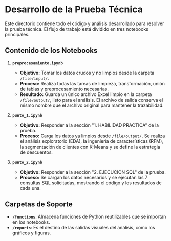 # Desarrollo de la Prueba Técnica

Este directorio contiene todo el código y análisis desarrollado para resolver la prueba técnica. El flujo de trabajo está dividido en tres notebooks principales.

## Contenido de los Notebooks

1.  **`preprocesamiento.ipynb`**
    * **Objetivo:** Tomar los datos crudos y no limpios desde la carpeta `/file/input/`.
    * **Proceso:** Realiza todas las tareas de limpieza, transformación, unión de tablas y preprocesamiento necesarias.
    * **Resultado:** Guarda un único archivo Excel limpio en la carpeta `/file/output/`, listo para el análisis. El archivo de salida conserva el mismo nombre que el archivo original para mantener la trazabilidad.

2.  **`punto_1.ipynb`**
    * **Objetivo:** Responder a la sección "1. HABILIDAD PRACTICA" de la prueba.
    * **Proceso:** Carga los datos ya limpios desde `/file/output/`. Se realiza el análisis exploratorio (EDA), la ingeniería de características (RFM), la segmentación de clientes con K-Means y se define la estrategia de descuentos.

3.  **`punto_2.ipynb`**
    * **Objetivo:** Responder a la sección "2. EJECUCION SQL" de la prueba.
    * **Proceso:** Se cargan los datos necesarios y se ejecutan las 7 consultas SQL solicitadas, mostrando el código y los resultados de cada una.

## Carpetas de Soporte

* **`/functions`**: Almacena funciones de Python reutilizables que se importan en los notebooks.
* **`/reports`**: Es el destino de las salidas visuales del análisis, como los gráficos y figuras.